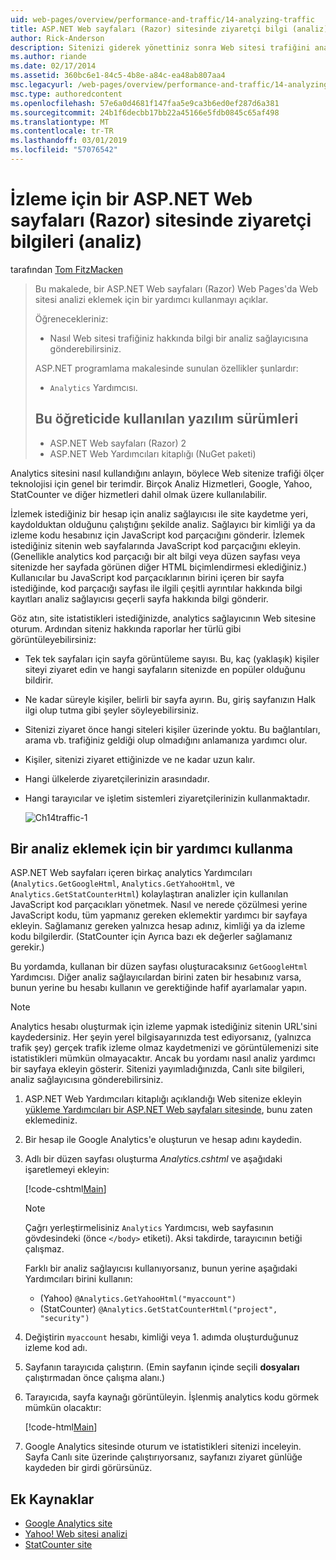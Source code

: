 ```yaml
---
uid: web-pages/overview/performance-and-traffic/14-analyzing-traffic
title: ASP.NET Web sayfaları (Razor) sitesinde ziyaretçi bilgi (analiz) izleme | Microsoft Docs
author: Rick-Anderson
description: Sitenizi giderek yönettiniz sonra Web sitesi trafiğini analiz etmek isteyebilirsiniz.
ms.author: riande
ms.date: 02/17/2014
ms.assetid: 360bc6e1-84c5-4b8e-a84c-ea48ab807aa4
msc.legacyurl: /web-pages/overview/performance-and-traffic/14-analyzing-traffic
msc.type: authoredcontent
ms.openlocfilehash: 57e6a0d4681f147faa5e9ca3b6ed0ef287d6a381
ms.sourcegitcommit: 24b1f6decbb17bb22a45166e5fdb0845c65af498
ms.translationtype: MT
ms.contentlocale: tr-TR
ms.lasthandoff: 03/01/2019
ms.locfileid: "57076542"
---
```

<a name="tracking-visitor-information-analytics-for-an-aspnet-web-pages-razor-site"></a>İzleme için bir ASP.NET Web sayfaları (Razor) sitesinde ziyaretçi bilgileri (analiz)
====================
tarafından [Tom FitzMacken](https://github.com/tfitzmac)

> Bu makalede, bir ASP.NET Web sayfaları (Razor) Web Pages'da Web sitesi analizi eklemek için bir yardımcı kullanmayı açıklar.
> 
> Öğrenecekleriniz:
> 
> - Nasıl Web sitesi trafiğiniz hakkında bilgi bir analiz sağlayıcısına gönderebilirsiniz.
> 
> ASP.NET programlama makalesinde sunulan özellikler şunlardır:
> 
> - `Analytics` Yardımcısı.
>   
> 
> ## <a name="software-versions-used-in-the-tutorial"></a>Bu öğreticide kullanılan yazılım sürümleri
> 
> 
> - ASP.NET Web sayfaları (Razor) 2
> - ASP.NET Web Yardımcıları kitaplığı (NuGet paketi)


Analytics sitesini nasıl kullandığını anlayın, böylece Web sitenize trafiği ölçer teknolojisi için genel bir terimdir. Birçok Analiz Hizmetleri, Google, Yahoo, StatCounter ve diğer hizmetleri dahil olmak üzere kullanılabilir.

İzlemek istediğiniz bir hesap için analiz sağlayıcısı ile site kaydetme yeri, kaydolduktan olduğunu çalıştığını şekilde analiz. Sağlayıcı bir kimliği ya da izleme kodu hesabınız için JavaScript kod parçacığını gönderir. İzlemek istediğiniz sitenin web sayfalarında JavaScript kod parçacığını ekleyin. (Genellikle analytics kod parçacığı bir alt bilgi veya düzen sayfası veya sitenizde her sayfada görünen diğer HTML biçimlendirmesi eklediğiniz.) Kullanıcılar bu JavaScript kod parçacıklarının birini içeren bir sayfa istediğinde, kod parçacığı sayfası ile ilgili çeşitli ayrıntılar hakkında bilgi kayıtları analiz sağlayıcısı geçerli sayfa hakkında bilgi gönderir.

Göz atın, site istatistikleri istediğinizde, analytics sağlayıcının Web sitesine oturum. Ardından siteniz hakkında raporlar her türlü gibi görüntüleyebilirsiniz:

- Tek tek sayfaları için sayfa görüntüleme sayısı. Bu, kaç (yaklaşık) kişiler siteyi ziyaret edin ve hangi sayfaların sitenizde en popüler olduğunu bildirir.
- Ne kadar süreyle kişiler, belirli bir sayfa ayırın. Bu, giriş sayfanızın Halk ilgi olup tutma gibi şeyler söyleyebilirsiniz.
- Sitenizi ziyaret önce hangi siteleri kişiler üzerinde yoktu. Bu bağlantıları, arama vb. trafiğiniz geldiği olup olmadığını anlamanıza yardımcı olur.
- Kişiler, sitenizi ziyaret ettiğinizde ve ne kadar uzun kalır.
- Hangi ülkelerde ziyaretçilerinizin arasındadır.
- Hangi tarayıcılar ve işletim sistemleri ziyaretçilerinizin kullanmaktadır.

    ![Ch14traffic-1](14-analyzing-traffic/_static/image1.jpg)

## <a name="using-a-helper-to-add-analytics-to-a-page"></a>Bir analiz eklemek için bir yardımcı kullanma

ASP.NET Web sayfaları içeren birkaç analytics Yardımcıları (`Analytics.GetGoogleHtml`, `Analytics.GetYahooHtml`, ve `Analytics.GetStatCounterHtml`) kolaylaştıran analizler için kullanılan JavaScript kod parçacıkları yönetmek. Nasıl ve nerede çözülmesi yerine JavaScript kodu, tüm yapmanız gereken eklemektir yardımcı bir sayfaya ekleyin. Sağlamanız gereken yalnızca hesap adınız, kimliği ya da izleme kodu bilgilerdir. (StatCounter için Ayrıca bazı ek değerler sağlamanız gerekir.)

Bu yordamda, kullanan bir düzen sayfası oluşturacaksınız `GetGoogleHtml` Yardımcısı. Diğer analiz sağlayıcılardan birini zaten bir hesabınız varsa, bunun yerine bu hesabı kullanın ve gerektiğinde hafif ayarlamalar yapın.

> [!NOTE]
> Analytics hesabı oluşturmak için izleme yapmak istediğiniz sitenin URL'sini kaydedersiniz. Her şeyin yerel bilgisayarınızda test ediyorsanız, (yalnızca trafik şey) gerçek trafik izleme olmaz kaydetmenizi ve görüntülemenizi site istatistikleri mümkün olmayacaktır. Ancak bu yordamı nasıl analiz yardımcı bir sayfaya ekleyin gösterir. Sitenizi yayımladığınızda, Canlı site bilgileri, analiz sağlayıcısına gönderebilirsiniz.


1. ASP.NET Web Yardımcıları kitaplığı açıklandığı Web sitenize ekleyin [yükleme Yardımcıları bir ASP.NET Web sayfaları sitesinde](https://go.microsoft.com/fwlink/?LinkId=252372), bunu zaten eklemediniz.
2. Bir hesap ile Google Analytics'e oluşturun ve hesap adını kaydedin.
3. Adlı bir düzen sayfası oluşturma *Analytics.cshtml* ve aşağıdaki işaretlemeyi ekleyin:

    [!code-cshtml[Main](14-analyzing-traffic/samples/sample1.cshtml)]

    > [!NOTE]
    > Çağrı yerleştirmelisiniz `Analytics` Yardımcısı, web sayfasının gövdesindeki (önce `</body>` etiketi). Aksi takdirde, tarayıcının betiği çalışmaz.

    Farklı bir analiz sağlayıcısı kullanıyorsanız, bunun yerine aşağıdaki Yardımcıları birini kullanın:

    - (Yahoo) `@Analytics.GetYahooHtml("myaccount")`
    - (StatCounter) `@Analytics.GetStatCounterHtml("project", "security")`
4. Değiştirin `myaccount` hesabı, kimliği veya 1. adımda oluşturduğunuz izleme kod adı.
5. Sayfanın tarayıcıda çalıştırın. (Emin sayfanın içinde seçili **dosyaları** çalıştırmadan önce çalışma alanı.)
6. Tarayıcıda, sayfa kaynağı görüntüleyin. İşlenmiş analytics kodu görmek mümkün olacaktır:

    [!code-html[Main](14-analyzing-traffic/samples/sample2.html)]
7. Google Analytics sitesinde oturum ve istatistikleri sitenizi inceleyin. Sayfa Canlı site üzerinde çalıştırıyorsanız, sayfanızı ziyaret günlüğe kaydeden bir girdi görürsünüz.

<a id="Additional_Resources"></a>
## <a name="additional-resources"></a>Ek Kaynaklar

- [Google Analytics site](https://www.google.com/analytics/)
- [Yahoo! Web sitesi analizi](http://help.yahoo.com/l/us/yahoo/ywa/)
- [StatCounter site](http://statcounter.com/)
